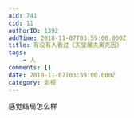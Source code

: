 ```yaml
---
aid: 741
cid: 11
authorID: 1392
addTime: 2018-11-07T03:59:00.000Z
title: 有没有人看过《天堂屠夫奥克因》
tags:
    - 人
comments: []
date: 2018-11-07T03:59:00.000Z
category: 影视
---
```


感觉结局怎么样
